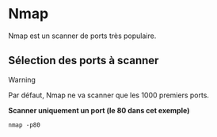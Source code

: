 # Nmap

Nmap est un scanner de ports très populaire.

## Sélection des ports à scanner

> [!WARNING]
> Par défaut, Nmap ne va scanner que les 1000 premiers ports.

**Scanner uniquement un port (le 80 dans cet exemple)**

`nmap -p80` 